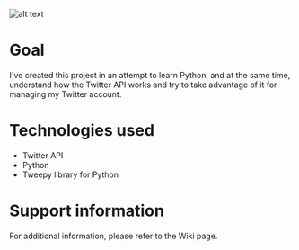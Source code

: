 
![alt text](https://socialify.git.ci/Ubikitina/Twitter/image?language=1&name=1&owner=1&theme=Light)

# Goal
I've created this project in an attempt to learn Python, and at the same time, understand how the Twitter API works and try to take advantage of it for managing my Twitter account.

# Technologies used
- Twitter API
- Python
- Tweepy library for Python

# Support information
For additional information, please refer to the Wiki page.
